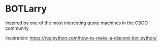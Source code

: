 # BOTLarry
Inspired by one of the most interesting quote machines in the CSGO community

inspiration:
https://realpython.com/how-to-make-a-discord-bot-python/
